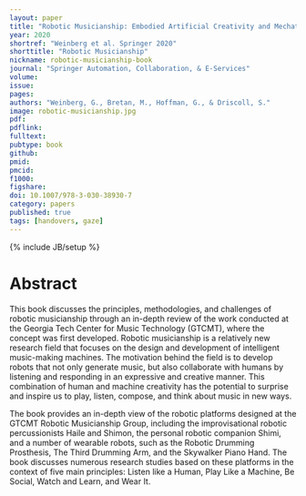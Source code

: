 ```yaml
---
layout: paper
title: "Robotic Musicianship: Embodied Artificial Creativity and Mechatronic Musical Expression"
year: 2020
shortref: "Weinberg et al. Springer 2020"
shorttitle: "Robotic Musicianship"
nickname: robotic-musicianship-book
journal: "Springer Automation, Collaboration, & E-Services"
volume:
issue:
pages:
authors: "Weinberg, G., Bretan, M., Hoffman, G., & Driscoll, S."
image: robotic-musicianship.jpg
pdf:
pdflink:
fulltext:
pubtype: book
github:
pmid:
pmcid:
f1000:
figshare:
doi: 10.1007/978-3-030-38930-7
category: papers
published: true
tags: [handovers, gaze]
---
```

{% include JB/setup %}

# Abstract

This book discusses the principles, methodologies, and challenges of robotic musicianship through an in-depth review of the work conducted at the Georgia Tech Center for Music Technology (GTCMT), where the concept was first developed. Robotic musicianship is a relatively new research field that focuses on the design and development of intelligent music-making machines. The motivation behind the field is to develop robots that not only generate music, but also collaborate with humans by listening and responding in an expressive and creative manner. This combination of human and machine creativity has the potential to surprise and inspire us to play, listen, compose, and think about music in new ways.

The book provides an in-depth view of the robotic platforms designed at the GTCMT Robotic Musicianship Group, including the improvisational robotic percussionists Haile and Shimon, the personal robotic companion Shimi, and a number of wearable robots, such as the Robotic Drumming Prosthesis, The Third Drumming Arm, and the Skywalker Piano Hand. The book discusses numerous research studies based on these platforms in the context of five main principles: Listen like a Human, Play Like a Machine, Be Social, Watch and Learn, and Wear It.
